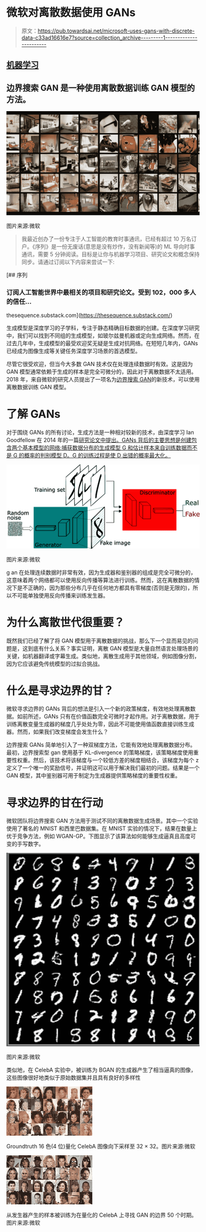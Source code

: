 # 微软对离散数据使用 GANs

> 原文：<https://pub.towardsai.net/microsoft-uses-gans-with-discrete-data-c33ad16616e7?source=collection_archive---------1----------------------->

## [机器学习](https://towardsai.net/p/category/machine-learning)

## 边界搜索 GAN 是一种使用离散数据训练 GAN 模型的方法。

![](img/f571bbe7d540c2255d7d869246d69267.png)

图片来源:微软

> 我最近创办了一份专注于人工智能的教育时事通讯，已经有超过 10 万名订户。《序列》是一份无废话(意思是没有炒作，没有新闻等)的 ML 导向时事通讯，需要 5 分钟阅读。目标是让你与机器学习项目、研究论文和概念保持同步。请通过订阅以下内容来尝试一下:

[](https://thesequence.substack.com/) [## 序列

### 订阅人工智能世界中最相关的项目和研究论文。受到 102，000 多人的信任…

thesequence.substack.com](https://thesequence.substack.com/) 

生成模型是深度学习的子学科，专注于静态精确目标数据的创建。在深度学习研究中，我们可以找到不同组的生成模型，如玻尔兹曼机器或定向生成网络。然而，在过去几年中，生成模型的最受欢迎奖无疑是生成对抗网络。在短短几年内，GANs 已经成为图像生成等关键任务深度学习场景的首选模型。

尽管它很受欢迎，但当今大多数 GAN 技术仅在处理连续数据时有效。这是因为 GAN 模型通常依赖于生成的样本是完全可微分的，因此对于离散数据不太适用。2018 年，来自微软的研究人员提出了一项名为[边界搜索 GAN](https://www.microsoft.com/en-us/research/publication/boundary-seeking-gans/)的新技术，可以使用离散数据训练 GAN 模型。

# 了解 GANs

对于围绕 GANs 的所有讨论，生成方法是一种相对较新的技术，由深度学习 Ian Goodfellow 在 2014 年的一篇[研究论文中提出。GANs 背后的主要思想是创建包含两个基本模型的网络:捕获数据分布的生成模型 G 和估计样本来自训练数据而不是 G 的概率的判别模型 D。G 的训练过程是使 D 出错的概率最大化。](https://arxiv.org/abs/1406.2661)

![](img/7097f7dc286344ef6073bfdba0be49d9.png)

图片来源:微软

g an 在处理连续数据时非常有效，因为生成器和鉴别器的组成是完全可微分的，这意味着两个网络都可以使用反向传播等算法进行训练。然而，这在离散数据的情况下是不正确的，因为那些分布几乎在任何地方都具有零梯度(否则是无限的)，所以不可能单独使用反向传播来训练发生器。

# 为什么离散世代很重要？

既然我们已经了解了将 GAN 模型用于离散数据的挑战，那么下一个显而易见的问题是，这到底有什么关系？事实证明，离散 GAN 模型是大量自然语言处理场景的关键，如机器翻译或字幕生成。类似地，离散生成用于其他领域，例如图像分割，因为它应该避免传统模型的过拟合挑战。

# 什么是寻求边界的甘？

微软寻求边界的 GANs 背后的想法是引入一个新的政策梯度，有效地处理离散数据。如前所述，GANs 只有在价值函数完全可微时才起作用。对于离散数据，用于训练离散变量生成器的梯度几乎处处为零，因此不可能使用值函数直接训练生成器。然而，如果我们改变梯度会发生什么？

边界搜索 GANs 简单地引入了一种双梯度方法，它能有效地处理离散数据分布。最初，边界搜索型 gan 使用基于 KL-divergence 的策略梯度，该策略梯度使用重要性权重。然后，该技术将该梯度与一个较低方差的梯度相结合，该梯度为每个 z 定义了一个唯一的奖励信号，并证明这可以用于解决我们最初的问题。结果是一个 GAN 模型，其中鉴别器可用于制定为生成器提供策略梯度的重要性权重。

# 寻求边界的甘在行动

微软团队将边界搜索 GAN 方法用于测试不同的离散数据生成场景。其中一个实验使用了著名的 MNIST 和西里巴数据集。在 MNIST 实验的情况下，结果在数量上优于竞争方法，例如 WGAN-GP。下图显示了该算法如何能够生成逼真且高度可变的手写数字。

![](img/6044f819bdde6e17d660e1d8bdffc6a3.png)

图片来源:微软

类似地，在 CelebA 实验中，被训练为 BGAN 的生成器产生了相当逼真的图像，这些图像很好地类似于原始数据集并且具有良好的多样性

![](img/302f1d8d5df33d2e0cfaf4456b3aa9cf.png)

Groundtruth 16 色(4 位)量化 CelebA 图像向下采样至 32 × 32。图片来源:微软

![](img/e5b4453005f400d823743a43c421b093.png)

从发生器产生的样本被训练为在量化的 CelebA 上寻找 GAN 的边界 50 个时期。图片来源:微软